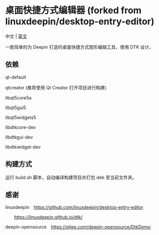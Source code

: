 # 桌面快捷方式编辑器 (forked from linuxdeepin/desktop-entry-editor)

中文 | [英文](https://github.com/zty199/desktop-entry-editor)

一款简单的为 Deepin 打造的桌面快捷方式图形编辑工具，使用 DTK 设计。

## 依赖

qt-default

qtcreator (推荐使用 Qt Creator 打开项目进行构建)

libqt5core5a

libqt5gui5

libqt5widgets5

libdtkcore-dev

libdtkgui-dev

libdtkwidget-dev

## 构建方式

运行 build.sh 脚本，自动编译构建项目并打包 deb 至当前文件夹。

## 感谢

linuxdeepin&emsp;<https://github.com/linuxdeepin/desktop-entry-editor>

&emsp;&emsp;<https://linuxdeepin.github.io/dtk/>

deepin-opensource&emsp;<https://gitee.com/deepin-opensource/DtkDemo>

